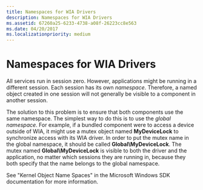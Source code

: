```yaml
---
title: Namespaces for WIA Drivers
description: Namespaces for WIA Drivers
ms.assetid: 67260a25-6233-4738-a08f-26223cc8e563
ms.date: 04/20/2017
ms.localizationpriority: medium
---
```


# Namespaces for WIA Drivers





All services run in session zero. However, applications might be running in a different session. Each session has its own *namespace*. Therefore, a named object created in one session will not generally be visible to a component in another session.

The solution to this problem is to ensure that both components use the same namespace. The simplest way to do this is to use the *global namespace*. For example, if a bundled component were to access a device outside of WIA, it might use a mutex object named **MyDeviceLock** to synchronize access with its WIA driver. In order to put the mutex name in the global namespace, it should be called **Global\\MyDeviceLock**. The mutex named **Global\\MyDeviceLock** is visible to both the driver and the application, no matter which sessions they are running in, because they both specify that the name belongs to the global namespace.

See "Kernel Object Name Spaces" in the Microsoft Windows SDK documentation for more information.

 

 




